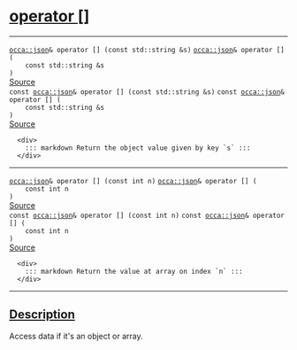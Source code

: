 
<h1 id="operator []">
 <a href="#/api/json/operator_brackets" class="anchor">
   <span>operator []</span>
  </a>
</h1>

<div class="signature">

<hr>

  <div class="definition-container">
    <div class="definition">
      <code class="desktop-only"><a href="#/api/json/">occa::json</a>&amp; operator [] (<span class="token keyword">const</span> <span class="token keyword">std::string</span> &amp;s)</code>
      <code class="mobile-only"><a href="#/api/json/">occa::json</a>&amp; operator [] (
    <span class="token keyword">const</span> <span class="token keyword">std::string</span> &amp;s
)</code>
      <div class="flex-spacing"></div>
      <a href="https://github.com/libocca/occa/blob/6d155d0c/include/occa/types/json.hpp#L685" target="_blank">Source</a>
    </div>
    
  </div>

  <div class="definition-container">
    <div class="definition">
      <code class="desktop-only"><span class="token keyword">const</span> <a href="#/api/json/">occa::json</a>&amp; operator [] (<span class="token keyword">const</span> <span class="token keyword">std::string</span> &amp;s)</code>
      <code class="mobile-only"><span class="token keyword">const</span> <a href="#/api/json/">occa::json</a>&amp; operator [] (
    <span class="token keyword">const</span> <span class="token keyword">std::string</span> &amp;s
)</code>
      <div class="flex-spacing"></div>
      <a href="https://github.com/libocca/occa/blob/6d155d0c/include/occa/types/json.hpp#L692" target="_blank">Source</a>
    </div>
    <div class="description">

      <div>
        ::: markdown Return the object value given by key `s` :::
      </div>
</div>
  </div>

<hr>

  <div class="definition-container">
    <div class="definition">
      <code class="desktop-only"><a href="#/api/json/">occa::json</a>&amp; operator [] (<span class="token keyword">const</span> <span class="token keyword">int</span> n)</code>
      <code class="mobile-only"><a href="#/api/json/">occa::json</a>&amp; operator [] (
    <span class="token keyword">const</span> <span class="token keyword">int</span> n
)</code>
      <div class="flex-spacing"></div>
      <a href="https://github.com/libocca/occa/blob/6d155d0c/include/occa/types/json.hpp#L704" target="_blank">Source</a>
    </div>
    
  </div>

  <div class="definition-container">
    <div class="definition">
      <code class="desktop-only"><span class="token keyword">const</span> <a href="#/api/json/">occa::json</a>&amp; operator [] (<span class="token keyword">const</span> <span class="token keyword">int</span> n)</code>
      <code class="mobile-only"><span class="token keyword">const</span> <a href="#/api/json/">occa::json</a>&amp; operator [] (
    <span class="token keyword">const</span> <span class="token keyword">int</span> n
)</code>
      <div class="flex-spacing"></div>
      <a href="https://github.com/libocca/occa/blob/6d155d0c/include/occa/types/json.hpp#L709" target="_blank">Source</a>
    </div>
    <div class="description">

      <div>
        ::: markdown Return the value at array on index `n` :::
      </div>
</div>
  </div>

  <hr>
</div>


<h2 id="description">
 <a href="#/api/json/operator_brackets?id=description" class="anchor">
   <span>Description</span>
  </a>
</h2>

Access data if it's an object or array.
